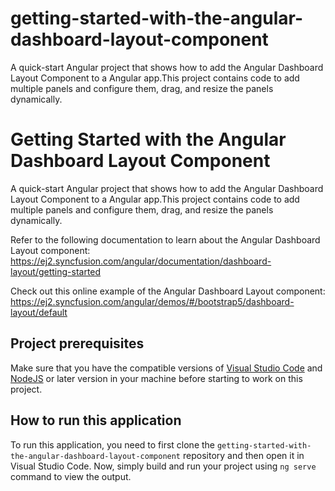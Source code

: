 # getting-started-with-the-angular-dashboard-layout-component
A quick-start Angular project that shows how to add the Angular Dashboard Layout Component to a Angular app.This project contains code to add multiple panels and configure them, drag, and resize the panels dynamically.


# Getting Started with the Angular Dashboard Layout Component
A quick-start Angular project that shows how to add the Angular Dashboard Layout Component to a Angular app.This project contains code to add multiple panels and configure them, drag, and resize the panels dynamically.
   
Refer to the following documentation to learn about the Angular Dashboard Layout component: 
https://ej2.syncfusion.com/angular/documentation/dashboard-layout/getting-started

Check out this online example of the Angular Dashboard Layout component:
https://ej2.syncfusion.com/angular/demos/#/bootstrap5/dashboard-layout/default   

## Project prerequisites
Make sure that you have the compatible versions of [Visual Studio Code](https://code.visualstudio.com/download ) and [NodeJS](https://nodejs.org/en/download) or later version in your machine before starting to work on this project.

## How to run this application
To run this application, you need to first clone the `getting-started-with-the-angular-dashboard-layout-component` repository and then open it in Visual Studio Code. Now, simply build and run your project using `ng serve` command to view the output.